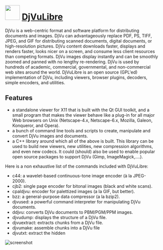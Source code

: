 ﻿# <img src="https://cdn.jsdelivr.net/gh/chtof/chocolatey-packages/automatic/djvu-libre/djvu-libre.png" width="48" height="48"/> [DjVuLibre](https://chocolatey.org/packages/djvu-libre)

DjVu is a web-centric format and software platform for distributing documents and images. DjVu can advantageously replace PDF, PS, TIFF, JPEG, and GIF for distributing scanned documents, digital documents, or high-resolution pictures. DjVu content downloads faster, displays and renders faster, looks nicer on a screen, and consume less client resources than competing formats. DjVu images display instantly and can be smoothly zoomed and panned with no lengthy re-rendering. DjVu is used by hundreds of academic, commercial, governmental, and non-commercial web sites around the world.
DjVuLibre is an open source (GPL'ed) implementation of DjVu, including viewers, browser plugins, decoders, simple encoders, and utilities.

## Features
- a standalone viewer for X11 that is built with the Qt GUI toolkit, and a small program that makes the viewer behave like a plug-in for all major Web browsers on Unix (Netscape-4.x, Netscape-6.x, Mozilla, Galeon, Konqueror, and Opera).
- a bunch of command line tools and scripts to create, manipulate and convert DjVu images and documents.
- a C++ library around which all of the above is built. This library can be used to build new viewers, new utilities, new compression algorithms, and even new codecs. It could (should) also be used to enable popular open source packages to support DjVu (Gimp, ImageMagick,....).

Here is a non exhaustive list of the commands included with DjVuLibre:
- c44: a wavelet-based continuous-tone image encoder (à la JPEG-2000).
- cjb2: single page encoder for bitonal images (black and white scans).
- cpaldjvu: encoder for palettized images (a la GIF, but better).
- bzz: a general-purpose data compressor (a la bzip2).
- djvused: a powerful command interpreter for manipulating DjVu documents.
- ddjvu: converts DjVu documents to PBM/PGM/PPM images.
- djvudump: displays the structure of a DjVu file.
- djvuextract: extracts chunks from a DjVu file.
- djvumake: assemble chunks into a DjVu file
- djvutxt: extract the hidden

![screenshot](https://cdn.jsdelivr.net/gh/chtof/chocolatey-packages/automatic/djvu-libre/screenshot.png)